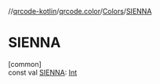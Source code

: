 //[qrcode-kotlin](../../../index.md)/[qrcode.color](../index.md)/[Colors](index.md)/[SIENNA](-s-i-e-n-n-a.md)

# SIENNA

[common]\
const val [SIENNA](-s-i-e-n-n-a.md): [Int](https://kotlinlang.org/api/latest/jvm/stdlib/kotlin/-int/index.html)
